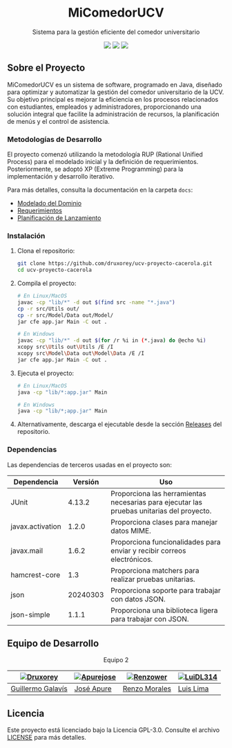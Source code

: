 <h1 align="center">MiComedorUCV</h1>

<p align="center">Sistema para la gestión eficiente del comedor universitario</p>

<p align="center">
<a href="docs/DEVELOPMENT.md"><img src="https://img.shields.io/badge/development%20guide-BD93F9?style=for-the-badge"></a>
<a href="#instalación"><img src="https://img.shields.io/badge/installation-FF79C6?style=for-the-badge"></a>
<a href="#dependencias"><img src="https://img.shields.io/badge/dependencies-BD93F9?style=for-the-badge"></a>

## Sobre el Proyecto

MiComedorUCV es un sistema de software, programado en Java, diseñado para optimizar y automatizar la gestión del comedor universitario de la UCV. Su objetivo principal es mejorar la eficiencia en los procesos relacionados con estudiantes, empleados y administradores, proporcionando una solución integral que facilite la administración de recursos, la planificación de menús y el control de asistencia.

### Metodologías de Desarrollo

El proyecto comenzó utilizando la metodología RUP (Rational Unified Process) para el modelado inicial y la definición de requerimientos. Posteriormente, se adoptó XP (Extreme Programming) para la implementación y desarrollo iterativo.

Para más detalles, consulta la documentación en la carpeta `docs`:

- [Modelado del Dominio](docs/01-domain-modeling/)
- [Requerimientos](docs/02-requeriments-discipline/)
- [Planificación de Lanzamiento](docs/03-release-planification/)

### Instalación

1. Clona el repositorio:
	```bash
	git clone https://github.com/druxorey/ucv-proyecto-cacerola.git
	cd ucv-proyecto-cacerola
	```

2. Compila el proyecto:
   ```bash
   # En Linux/MacOS
   javac -cp "lib/*" -d out $(find src -name "*.java")
   cp -r src/Utils out/
   cp -r src/Model/Data out/Model/
   jar cfe app.jar Main -C out .

   # En Windows
   javac -cp "lib/*" -d out $(for /r %i in (*.java) do @echo %i)
   xcopy src\Utils out\Utils /E /I
   xcopy src\Model\Data out\Model\Data /E /I
   jar cfe app.jar Main -C out .
   ```

3. Ejecuta el proyecto:
   ```bash
   # En Linux/MacOS
   java -cp "lib/*:app.jar" Main

   # En Windows
   java -cp "lib/*;app.jar" Main

4. Alternativamente, descarga el ejecutable desde la sección [Releases](https://github.com/druxorey/ucv-proyecto-cacerola/releases) del repositorio.

### Dependencias

Las dependencias de terceros usadas en el proyecto son:

Dependencia          | Versión    | Uso
---------------------|------------|-------------------------------------------------
JUnit               | 4.13.2     | Proporciona las herramientas necesarias para ejecutar las pruebas unitarias del proyecto.
javax.activation    | 1.2.0      | Proporciona clases para manejar datos MIME.
javax.mail          | 1.6.2      | Proporciona funcionalidades para enviar y recibir correos electrónicos.
hamcrest-core       | 1.3        | Proporciona matchers para realizar pruebas unitarias.
json                | 20240303   | Proporciona soporte para trabajar con datos JSON.
json-simple         | 1.1.1      | Proporciona una biblioteca ligera para trabajar con JSON.


## Equipo de Desarrollo

<p align="center">Equipo 2</p>


| [![Druxorey](https://github.com/druxorey.png?size=400)](https://github.com/druxorey) | [![Apurejose](https://github.com/Apurejose.png?size=1)](https://github.com/Apurejose) | [![Renzower](https://github.com/Renzower.png?size=100)](https://github.com/Renzower) | [![LuiDL314](https://github.com/LuiDL314.png?size=100)](https://github.com/LuiDL314) |
| ------------------------------------------------------------------------------------ | ------------------------------------------------------------------------------------- | ------------------------------------------------------------------------------------ | ------------------------------------------------------------------------------------ |
| [Guillermo Galavís](https://github.com/druxorey)                                              | [José Apure](https://github.com/Apurejose)                                             | [Renzo Morales](https://github.com/Renzower)                                              | [Luis Lima](https://github.com/LuiDL314)                                              |

## Licencia

Este proyecto está licenciado bajo la Licencia GPL-3.0. Consulte el archivo [LICENSE](LICENSE) para más detalles.
